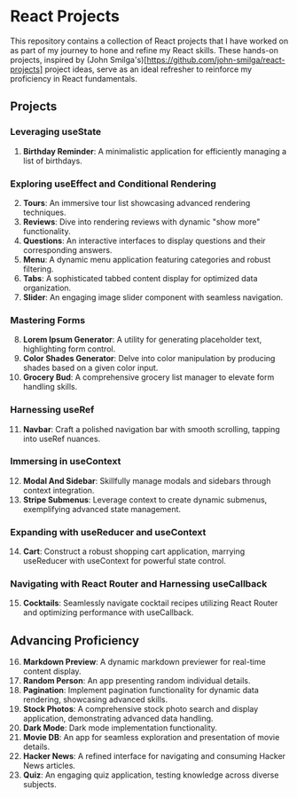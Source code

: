 # React Projects

This repository contains a collection of React projects that I have worked on as part of my journey to hone and refine my React skills. These hands-on projects, inspired by (John Smilga's)[https://github.com/john-smilga/react-projects] project ideas, serve as an ideal refresher to reinforce my proficiency in React fundamentals.

## Projects

### Leveraging useState
1. **Birthday Reminder**: A minimalistic application for efficiently managing a list of birthdays.

### Exploring useEffect and Conditional Rendering
2. **Tours**: An immersive tour list showcasing advanced rendering techniques.
3. **Reviews**: Dive into rendering reviews with dynamic "show more" functionality.
4. **Questions**: An interactive interfaces to display questions and their corresponding answers.
5. **Menu**: A dynamic menu application featuring categories and robust filtering.
6. **Tabs**: A sophisticated tabbed content display for optimized data organization.
7. **Slider**: An engaging image slider component with seamless navigation.

### Mastering Forms
8. **Lorem Ipsum Generator**: A utility for generating placeholder text, highlighting form control.
9. **Color Shades Generator**: Delve into color manipulation by producing shades based on a given color input.
10. **Grocery Bud**: A comprehensive grocery list manager to elevate form handling skills.

### Harnessing useRef
11. **Navbar**: Craft a polished navigation bar with smooth scrolling, tapping into useRef nuances.

### Immersing in useContext
12. **Modal And Sidebar**: Skillfully manage modals and sidebars through context integration.
13. **Stripe Submenus**: Leverage context to create dynamic submenus, exemplifying advanced state management.

### Expanding with useReducer and useContext
14. **Cart**: Construct a robust shopping cart application, marrying useReducer with useContext for powerful state control.

### Navigating with React Router and Harnessing useCallback
15. **Cocktails**: Seamlessly navigate cocktail recipes utilizing React Router and optimizing performance with useCallback.

## Advancing Proficiency

16. **Markdown Preview**: A dynamic markdown previewer for real-time content display.
17. **Random Person**: An app presenting random individual details.
18. **Pagination**: Implement pagination functionality for dynamic data rendering, showcasing advanced skills.
19. **Stock Photos**: A comprehensive stock photo search and display application, demonstrating advanced data handling.
20. **Dark Mode**: Dark mode implementation functionality.
21. **Movie DB**: An app for seamless exploration and presentation of movie details.
22. **Hacker News**: A refined interface for navigating and consuming Hacker News articles.
23. **Quiz**: An engaging quiz application, testing knowledge across diverse subjects.
